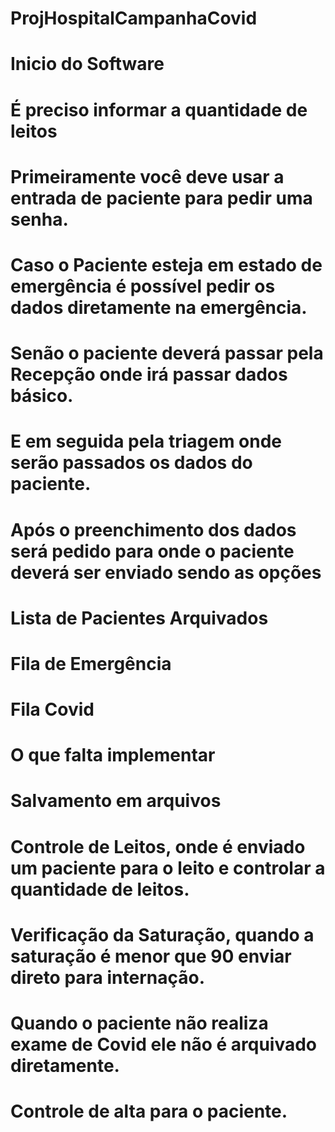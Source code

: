 # ProjHospitalCampanhaCovid

# Inicio do Software
# É preciso informar a quantidade de leitos #
# Primeiramente você deve usar a entrada de paciente para pedir uma senha. #
# Caso o Paciente esteja em estado de emergência é possível pedir os dados diretamente na emergência. #
# Senão o paciente deverá passar pela Recepção onde irá passar dados básico. #
# E em seguida pela triagem onde serão passados os dados do paciente. #
# Após o preenchimento dos dados será pedido para onde o paciente deverá ser enviado sendo as opções #
# Lista de Pacientes Arquivados #
# Fila de Emergência #
# Fila Covid #

# O que falta implementar #

# Salvamento em arquivos #
# Controle de Leitos, onde é enviado um paciente para o leito e controlar a quantidade de leitos. #
# Verificação da Saturação, quando a saturação é menor que 90 enviar direto para internação. #
# Quando o paciente não realiza exame de Covid ele não é arquivado diretamente. #
# Controle de alta para o paciente. #
